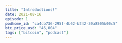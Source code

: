 ```yaml
---
title: "Introductions!"
date: 2021-08-16
episode: 1
podhome_id: "ca4cb736-295f-4b62-b242-30a8505b00c5"
btc_price_usd: "46,004"
tags: ["bitcoin", "podcast"]
---
```

